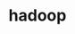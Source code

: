 ---
layout : default
title : hadoop
nav_order : 4
has_children : true
permalink : /docs/DE/hadoop
parent : 데이터 엔지니어
---